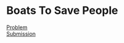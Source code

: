 # Boats To Save People
[Problem](https://leetcode.com/problems/boats-to-save-people/description/)  
[Submission](../../../results/BoatsToSavePeopleSubmission.png)